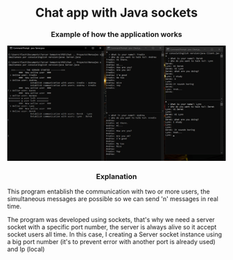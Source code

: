 <h1 align="center">Chat app with Java sockets</h1>

<h3 align="center">Example of how the application works</h3>

<div>
  
  <img src="./Images/e1.png">
  <br>
  
  <h3 align="center">Explanation</h3>
  This program entablish the communication with two or more users, the simultaneous messages are possible so we can send 'n' messages in real time.
  
  The program was developed using sockets, that's why we need a server socket with a specific port number, the server is always alive so it accept socket users all time.   In this case, I creating a Server socket instance using a big port number (it's to prevent error with another port is already used) and Ip (local)  
<div>
